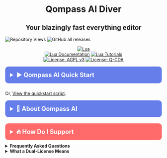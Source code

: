 <!---------------- /qompassai/lua/README.md -------------->
<!---------------------Qompass AI Lua -------------------->
<!-- Copyright (C) 2025 Qompass AI, All rights reserved -->
<!-- ----------------------------------------------------->

<h1 align="center">Qompass AI Diver</h1>

<h2 align="center">Your blazingly fast everything editor</h2>

![Repository Views](https://komarev.com/ghpvc/?username=qompassai-Diver)
![GitHub all releases](https://img.shields.io/github/downloads/qompassai/Diver/total?style=flat-square)

<p align="center">
<a href="https://www.lua.org/"><img src="https://img.shields.io/badge/Lua-2C2D72?style=for-the-badge&logo=lua&logoColor=white" alt="Lua"></a> <br> <a href="https://www.lua.org/docs.html"><img src="https://img.shields.io/badge/Lua-Documentation-blue?style=flat-square" alt="Lua Documentation"></a> <a href="https://github.com/topics/lua-tutorial"><img src="https://img.shields.io/badge/Lua-Tutorials-green?style=flat-square" alt="Lua Tutorials"></a> <br> <a href="https://www.gnu.org/licenses/agpl-3.0"><img src="https://img.shields.io/badge/License-AGPL%20v3-blue.svg" alt="License: AGPL v3"></a> <a href="./LICENSE-QCDA"><img src="https://img.shields.io/badge/license-Q--CDA-lightgrey.svg" alt="License: Q-CDA"></a>
</p>

<details>
  <summary
  style="font-size: 1.4em; font-weight: bold; padding: 15px; background: #667eea; color: white; border-radius: 10px; cursor: pointer; margin: 10px 0;">
  <strong>▶️ Qompass AI Quick Start</strong>
</summary>
<div style="background: #f8f9fa; padding: 15px; border-radius: 5px; margin-top: 10px; font-family: monospace;">
  <pre><code># Download and run the compiled binary installer
curl -fsSL https://raw.githubusercontent.com/qompassai/dotfiles/main/scripts/qai_lua_installer -o qai_lua_installer && \
  chmod +x qai_lua_installer && \
  ./qai_lua_installer

# Alternatively, you can fetch and run the original shell script:

# bash <(curl -fsSL https://raw.githubusercontent.com/qompassai/dotfiles/main/scripts/quickstart.sh)

</code></pre>

</div>
      <summary style="font-size: 1em; font-weight: bold; padding: 10px; background: #e9ecef; color: #333; border-radius: 5px; cursor: pointer; margin: 10px 0;">
        <strong>📄 We advise you read the script BEFORE running it 😉</strong>
      </summary>
      <pre style="background: #fff; padding: 15px; border-radius: 5px; border: 1px solid #ddd; overflow-x: auto;">
#!/usr/bin/env bash
# qompassai/Lua/scripts/quickstart.sh
# Qompass AI Diver Lua Quick‑Start
# Copyright (C) 2025 Qompass AI, All rights reserved
#################################################### 
set -euo pipefail
PREFIX="$HOME/.local"
mkdir -p "$PREFIX/bin"
NEEDED_TOOLS=(git curl tar make clang)
MISSING=()
need_tool() {
  local t=$1
  if command -v "$t" >/dev/null 2>&1; then
    return 0
  elif [[ -x "/usr/bin/$t" ]]; then
    ln -sf "/usr/bin/$t" "$PREFIX/bin/$t"
    echo " → Added symlink for $t in $PREFIX/bin (not originally in PATH)"
    return 0
  else
    return 1
  fi
}
for tool in "${NEEDED_TOOLS[@]}"; do
  if ! need_tool "$tool"; then
    MISSING+=("$tool")
  fi
done
if [[ ${#MISSING[@]} -gt 0 ]]; then
  printf '\n⚠  The following required tools are missing: %s\n' "${MISSING[*]}"
  if command -v pacman >/dev/null 2>&1 && command -v sudo >/dev/null 2>&1; then
    echo "→ Attempting to install them system‑wide with sudo pacman -S --needed ${MISSING[*]}"
    if sudo -n true 2>/dev/null; then
      sudo pacman -Sy --needed --noconfirm "${MISSING[@]}"
    else
      echo "   (sudo privileges required – please enter your password)"
      sudo pacman -Sy --needed "${MISSING[@]}"
    fi
    for t in "${MISSING[@]}"; do need_tool "$t"; done
  else
    echo "   Please install them with your package manager, then re‑run this script."
    exit 1
  fi
fi
export PATH="$PREFIX/bin:$PATH"
declare -A MENU=(
\[1]="lua 5.1.5"
\[2]="lua 5.2.4"
\[3]="lua 5.3.6"
\[4]="lua 5.4.6"
\[5]="LuaJIT"
)
printf '%s\n' "╭─────────────────────────────────────────────╮"
printf '%s\n' "│       Qompass AI · Lua Quick‑Start          │"
printf '%s\n' "╰─────────────────────────────────────────────╯"
printf '%s\n\n' "    © 2025 Qompass AI. All rights reserved     "
for k in "${!MENU\[@]}"; do printf ' %s) %s\n' "$k" "${MENU\[$k]}"; done
printf '%s\n' " a) all   (default)"
printf '%s\n\n' " q) quit"
read -rp "Choose versions to build \[a]: " choice
choice=${choice:-a}
\[\[ $choice == q ]] && exit 0
VERSIONS=()
if \[\[ $choice == a ]]; then
VERSIONS=(5.1.5 5.2.4 5.3.6 5.4.6 luajit)
else
for n in $choice; do
case $n in
1\) VERSIONS+=("5.1.5") ;;
2\) VERSIONS+=("5.2.4") ;;
3\) VERSIONS+=("5.3.6") ;;
4\) VERSIONS+=("5.4.6") ;;
5\) VERSIONS+=("luajit") ;;
*)
echo "Unknown option $n"
exit 1
;;
esac
done
fi
LUAROCKS\_VERSION="3.12.1"
DEFAULT\_IMPL="luajit"
JOBS=$(nproc 2>/dev/null || sysctl -n hw.ncpu || echo 4)
: "${CC:=clang}"
CFLAGS="-O3 -march=native -flto -fPIC -pipe -fstack-protector-strong"
LDFLAGS="-flto -Wl,-O1,--as-needed,-z,relro,-z,now"
\[\[ -x $(command -v ld.lld) ]] && LDFLAGS+=" -fuse-ld=lld"
case "$(uname -s)" in
Darwin*)
PLATFORM=macosx
SHARED="-DLUA\_USE\_MACOSX"
;;
MINGW\* | MSYS\* | CYG\*)
PLATFORM=mingw
SHARED=""
;;
\*)
PLATFORM=linux
SHARED="-DLUA\_USE\_LINUX"
;;
esac
add\_to\_rc() {
local rc\_file=$1
local line="export PATH='$PREFIX/bin:$PATH'"
if \[\[ -f "$rc\_file" ]] && ! grep -Fq "$line" "$rc\_file"; then
printf '\n# added by lua quickstart\n%s\n' "$line" >>"$rc\_file"
echo " → PATH updated in $rc\_file"
fi
}
install\_luarocks() {
local lua\_prefix="$1"
local rocks\_prefix="$lua\_prefix"
pushd /tmp >/dev/null
curl -fsSLO "https://luarocks.org/releases/luarocks-$LUAROCKS\_VERSION.tar.gz"
tar xf "luarocks-$LUAROCKS\_VERSION.tar.gz"
cd "luarocks-$LUAROCKS\_VERSION"
./configure \
\--prefix="$rocks\_prefix" \
\--with-lua="$lua\_prefix" \
\--with-lua-include="$lua\_prefix/include" \
\--with-lua-lib="$lua\_prefix/lib"
make -j"$JOBS"
make install
local tag
tag=$(basename "$lua\_prefix" | sed 's/^lua//;s/^luajit$/jit/')
ln -sf "$rocks\_prefix/bin/luarocks" "$PREFIX/bin/luarocks$tag"
popd >/dev/null
rm -rf "/tmp/luarocks-$LUAROCKS\_VERSION"
}
cd /tmp
for v in "${VERSIONS\[@]}"; do
if \[\[ $v == luajit ]]; then
echo -e "\n=== LuaJIT ==="
git clone --depth 1 https://github.com/LuaJIT/LuaJIT.git
pushd LuaJIT >/dev/null
make -j"$JOBS" CC="$CC" CFLAGS="$CFLAGS" LDFLAGS="$LDFLAGS"
make install PREFIX="$PREFIX/luajit"
ln -sf "$PREFIX/luajit/bin/luajit" "$PREFIX/bin/luajit"
popd >/dev/null && rm -rf LuaJIT
install\_luarocks "$PREFIX/luajit"
continue
fi
echo -e "\n=== Lua $v ==="
curl -fsSLO "https://www.lua.org/ftp/lua-$v.tar.gz"
tar xf "lua-$v.tar.gz" && rm "lua-$v.tar.gz"
pushd "lua-$v" >/dev/null
make "$PLATFORM" CC="$CC" MYCFLAGS="$CFLAGS $SHARED" MYLDFLAGS="$LDFLAGS" -j"$JOBS"
$CC "$CFLAGS" -shared -o src/liblua.so -Wl,--whole-archive src/liblua.a -Wl,--no-whole-archive -lm
short=${v%.\*}
dest="$PREFIX/lua$short"
make install INSTALL\_TOP="$dest"
install -m 755 src/liblua.so "$dest/lib"
ln -sf "$dest/bin/lua" "$PREFIX/bin/lua$short"
ln -sf "$dest/bin/luac" "$PREFIX/bin/luac$short"
popd >/dev/null && rm -rf "lua-$v"
install\_luarocks "$dest"
cat >"$dest/lib/pkgconfig/lua$short.pc" <\<EOF
prefix=$dest
exec\_prefix=${prefix}
libdir=${prefix}/lib
includedir=${prefix}/include
Name: Lua $short
Version: $v
Libs: -shared -L${libdir} -llua
Cflags: -I${includedir}
EOF
done
if \[\[ $DEFAULT\_IMPL == luajit ]]; then
ln -sf "$PREFIX/bin/luajit" "$PREFIX/bin/lua"
ln -sf "$PREFIX/bin/luajit" "$PREFIX/bin/luac"
else
def\_short=${DEFAULT\_IMPL//./}
ln -sf "$PREFIX/bin/lua$def\_short" "$PREFIX/bin/lua"
ln -sf "$PREFIX/bin/luac$def\_short" "$PREFIX/bin/luac"
fi
add\_to\_rc "$HOME/.bashrc"
add\_to\_rc "$HOME/.zshrc"
echo -e "\n✔  Build complete.  Open a new shell or run 'source ~/.bashrc' | 'source ~/.zshrc' for it to take effect ."</pre>

</details> <p>Or, <a href="https://github.com/qompassai/Diver/blob/main/scripts/quickstart.sh" target="_blank">View the quickstart script</a>.</p>

  </blockquote>
</details>

</blockquote>
</details>

<details>
<summary style="font-size: 1.4em; font-weight: bold; padding: 15px; background: #667eea; color: white; border-radius: 10px; cursor: pointer; margin: 10px 0;"><strong>🧭 About Qompass AI</strong></summary>
<blockquote style="font-size: 1.2em; line-height: 1.8; padding: 25px; background: #f8f9fa; border-left: 6px solid #667eea; border-radius: 8px; margin: 15px 0; box-shadow: 0 2px 8px rgba(0,0,0,0.1);">

<div align="center">
  <p>Matthew A. Porter<br>
  Former Intelligence Officer<br>
  Educator & Learner<br>
  DeepTech Founder & CEO</p>
</div>

<h3>Publications</h3>
  <p>
    <a href="https://orcid.org/0000-0002-0302-4812">
      <img src="https://img.shields.io/badge/ORCID-0000--0002--0302--4812-green?style=flat-square&logo=orcid" alt="ORCID">
    </a>
    <a href="https://www.researchgate.net/profile/Matt-Porter-7">
      <img src="https://img.shields.io/badge/ResearchGate-Open--Research-blue?style=flat-square&logo=researchgate" alt="ResearchGate">
    </a>
    <a href="https://zenodo.org/communities/qompassai">
      <img src="https://img.shields.io/badge/Zenodo-Publications-blue?style=flat-square&logo=zenodo" alt="Zenodo">
    </a>
  </p>

<h3>Developer Programs</h3>

[![NVIDIA Developer](https://img.shields.io/badge/NVIDIA-Developer_Program-76B900?style=for-the-badge\&logo=nvidia\&logoColor=white)](https://developer.nvidia.com/)
[![Meta Developer](https://img.shields.io/badge/Meta-Developer_Program-0668E1?style=for-the-badge\&logo=meta\&logoColor=white)](https://developers.facebook.com/)
[![HackerOne](https://img.shields.io/badge/-HackerOne-%23494649?style=for-the-badge\&logo=hackerone\&logoColor=white)](https://hackerone.com/phaedrusflow)
[![HuggingFace](https://img.shields.io/badge/HuggingFace-qompass-yellow?style=flat-square\&logo=huggingface)](https://huggingface.co/qompass)
[![Epic Games Developer](https://img.shields.io/badge/Epic_Games-Developer_Program-313131?style=for-the-badge\&logo=epic-games\&logoColor=white)](https://dev.epicgames.com/)

<h3>Professional Profiles</h3>
  <p>
    <a href="https://www.linkedin.com/in/matt-a-porter-103535224/">
      <img src="https://img.shields.io/badge/LinkedIn-Matt--Porter-blue?style=flat-square&logo=linkedin" alt="Personal LinkedIn">
    </a>
    <a href="https://www.linkedin.com/company/95058568/">
      <img src="https://img.shields.io/badge/LinkedIn-Qompass--AI-blue?style=flat-square&logo=linkedin" alt="Startup LinkedIn">
    </a>
  </p>

<h3>Social Media</h3>
  <p>
    <a href="https://twitter.com/PhaedrusFlow">
      <img src="https://img.shields.io/badge/Twitter-@PhaedrusFlow-blue?style=flat-square&logo=twitter" alt="X/Twitter">
    </a>
    <a href="https://www.instagram.com/phaedrusflow">
      <img src="https://img.shields.io/badge/Instagram-phaedrusflow-purple?style=flat-square&logo=instagram" alt="Instagram">
    </a>
    <a href="https://www.youtube.com/@qompassai">
      <img src="https://img.shields.io/badge/YouTube-QompassAI-red?style=flat-square&logo=youtube" alt="Qompass AI YouTube">
    </a>
  </p>

</blockquote>
</details>

<details>
<summary style="font-size: 1.4em; font-weight: bold; padding: 15px; background: #ff6b6b; color: white; border-radius: 10px; cursor: pointer; margin: 10px 0;"><strong>🔥 How Do I Support</strong></summary>
<blockquote style="font-size: 1.2em; line-height: 1.8; padding: 25px; background: #fff5f5; border-left: 6px solid #ff6b6b; border-radius: 8px; margin: 15px 0; box-shadow: 0 2px 8px rgba(0,0,0,0.1);">

<div align="center">

<table>
<tr>
<th align="center">🏛️ Qompass AI Pre-Seed Funding 2023-2025</th>
<th align="center">🏆 Amount</th>
<th align="center">📅 Date</th>
</tr>
<tr>
<td><a href="https://github.com/qompassai/r4r" title="RJOS/Zimmer Biomet Research Grant Repository">RJOS/Zimmer Biomet Research Grant</a></td>
<td align="center">$30,000</td>
<td align="center">March 2024</td>
</tr>
<tr>
<td><a href="https://github.com/qompassai/PathFinders" title="GitHub Repository">Pathfinders Intern Program</a><br>
<small><a href="https://www.linkedin.com/posts/evergreenbio_bioscience-internships-workforcedevelopment-activity-7253166461416812544-uWUM/" target="_blank">View on LinkedIn</a></small></td>
<td align="center">$2,000</td>
<td align="center">October 2024</td>
</tr>
</table>

<br>
<h4>🤝 How To Support Our Mission</h4>

[![GitHub Sponsors](https://img.shields.io/badge/GitHub-Sponsor-EA4AAA?style=for-the-badge\&logo=github-sponsors\&logoColor=white)](https://github.com/sponsors/phaedrusflow)
[![Patreon](https://img.shields.io/badge/Patreon-Support-F96854?style=for-the-badge\&logo=patreon\&logoColor=white)](https://patreon.com/qompassai)
[![Liberapay](https://img.shields.io/badge/Liberapay-Donate-F6C915?style=for-the-badge\&logo=liberapay\&logoColor=black)](https://liberapay.com/qompassai)
[![Open Collective](https://img.shields.io/badge/Open%20Collective-Support-7FADF2?style=for-the-badge\&logo=opencollective\&logoColor=white)](https://opencollective.com/qompassai)
[![Buy Me A Coffee](https://img.shields.io/badge/Buy%20Me%20A%20Coffee-Support-FFDD00?style=for-the-badge\&logo=buy-me-a-coffee\&logoColor=black)](https://www.buymeacoffee.com/phaedrusflow)

<details markdown="1">
<summary><strong>🔐 Cryptocurrency Donations</strong></summary>

**Monero (XMR):**

<div align="center">
  <h3>Support via Monero</h3>
    <img src="https://www.github.com/qompassai/svg/assets/monero-qr.svg" alt="Monero QR Code" width="180">
</div>
<div style="margin: 10px 0; text-align: center;">
  <code>42HGspSFJQ4MjM5ZusAiKZj9JZWhfNgVraKb1eGCsHoC6QJqpo2ERCBZDhhKfByVjECernQ6KeZwFcnq8hVwTTnD8v4PzyH</code>
</div>

<button onclick="navigator.clipboard.writeText('42HGspSFJQ4MjM5ZusAiKZj9JZWhfNgVraKb1eGCsHoC6QJqpo2ERCBZDhhKfByVjECernQ6KeZwFcnq8hVwTTnD8v4PzyH')" style="padding: 6px 12px; background: #FF6600; color: white; border: none; border-radius: 4px; cursor: pointer;">
    📋 Copy Address
  </button>
<p><i>Funding helps us continue our research at the intersection of AI, healthcare, and education</i></p>

</blockquote>
</details>
</details>

<details id="FAQ">
  <summary><strong>Frequently Asked Questions</strong></summary>

### Q: How do you mitigate against bias?

**TLDR - we do math to make AI ethically useful**

### A: We delineate between mathematical bias (MB) - a fundamental parameter in neural network equations - and algorithmic/social bias (ASB). While MB is optimized during model training through backpropagation, ASB requires careful consideration of data sources, model architecture, and deployment strategies. We implement attention mechanisms for improved input processing and use legal open-source data and secure web-search APIs to help mitigate ASB.

[AAMC AI Guidelines | One way to align AI against ASB](https://www.aamc.org/about-us/mission-areas/medical-education/principles-ai-use)

### AI Math at a glance

## Forward Propagation Algorithm

$$
y = w_1x_1 + w_2x_2 + ... + w_nx_n + b
$$

Where:

- $y$ represents the model output
- $(x_1, x_2, ..., x_n)$ are input features
- $(w_1, w_2, ..., w_n)$ are feature weights
- $b$ is the bias term

### Neural Network Activation

For neural networks, the bias term is incorporated before activation:

$$
z = \sum_{i=1}^{n} w_ix_i + b
$$
$$
a = \sigma(z)
$$

Where:

- $z$ is the weighted sum plus bias
- $a$ is the activation output
- $\sigma$ is the activation function

### Attention Mechanism- aka what makes the Transformer (The "T" in ChatGPT) powerful

- [Attention High level overview video](https://www.youtube.com/watch?v=fjJOgb-E41w)

- [Attention Is All You Need Arxiv Paper](https://arxiv.org/abs/1706.03762)

The Attention mechanism equation is:

$$
Attention(Q, K, V) = softmax(\frac{QK^T}{\sqrt{d_k}})V
$$

Where:

- $Q$ represents the Query matrix
- $K$ represents the Key matrix
- $V$ represents the Value matrix
- $d_k$ is the dimension of the key vectors
- $\text{softmax}(\cdot)$ normalizes scores to sum to 1

### Q: Do I have to buy a Linux computer to use this? I don't have time for that!

### A: No. You can run Linux and/or the tools we share alongside your existing operating system:

- Windows users can use Windows Subsystem for Linux [WSL](https://learn.microsoft.com/en-us/windows/wsl/install)
- Mac users can use [Homebrew](https://brew.sh/)
- The code-base instructions were developed with both beginners and advanced users in mind.

### Q: Do you have to get a masters in AI?

### A: Not if you don't want to. To get competent enough to get past ChatGPT dependence at least, you just need a computer and a beginning's mindset. Huggingface is a good place to start.

- [Huggingface](https://docs.google.com/presentation/d/1IkzESdOwdmwvPxIELYJi8--K3EZ98_cL6c5ZcLKSyVg/edit#slide=id.p)

### Q: What makes a "small" AI model?

### A: AI models ~=10 billion(10B) parameters and below. For comparison, OpenAI's GPT4o contains approximately 200B parameters.

</details>

<details id="Dual-License Notice">
  <summary><strong>What a Dual-License Means</strong></summary>

### Protection for Vulnerable Populations

The dual licensing aims to address the cybersecurity gap that disproportionately affects underserved populations. As highlighted by recent attacks<sup><a href="#ref1">[1]</a></sup>, low-income residents, seniors, and foreign language speakers face higher-than-average risks of being victims of cyberattacks. By offering both open-source and commercial licensing options, we encourage the development of cybersecurity solutions that can reach these vulnerable groups while also enabling sustainable development and support.

### Preventing Malicious Use

The AGPL-3.0 license ensures that any modifications to the software remain open source, preventing bad actors from creating closed-source variants that could be used for exploitation. This is especially crucial given the rising threats to vulnerable communities, including children in educational settings. The attack on Minneapolis Public Schools, which resulted in the leak of 300,000 files and a $1 million ransom demand, highlights the importance of transparency and security<sup><a href="#ref8">[8]</a></sup>.

### Addressing Cybersecurity in Critical Sectors

The commercial license option allows for tailored solutions in critical sectors such as healthcare, which has seen significant impacts from cyberattacks. For example, the recent Change Healthcare attack<sup><a href="#ref4">[4]</a></sup> affected millions of Americans and caused widespread disruption for hospitals and other providers. In January 2025, CISA<sup><a href="#ref2">[2]</a></sup> and FDA<sup><a href="#ref3">[3]</a></sup> jointly warned of critical backdoor vulnerabilities in Contec CMS8000 patient monitors, revealing how medical devices could be compromised for unauthorized remote access and patient data manipulation.

### Supporting Cybersecurity Awareness

The dual licensing model supports initiatives like the Cybersecurity and Infrastructure Security Agency (CISA) efforts to improve cybersecurity awareness<sup><a href="#ref7">[7]</a></sup> in "target rich" sectors, including K-12 education<sup><a href="#ref5">[5]</a></sup>. By allowing both open-source and commercial use, we aim to facilitate the development of tools that support these critical awareness and protection efforts.

### Bridging the Digital Divide

The unfortunate reality is that too many individuals and organizations have gone into a frenzy in every facet of our daily lives<sup><a href="#ref6">[6]</a></sup>. These unfortunate folks identify themselves with their talk of "10X" returns and building towards Artificial General Intelligence aka "AGI" while offering GPT wrappers. Our dual licensing approach aims to acknowledge this deeply concerning predatory paradigm with clear eyes while still operating to bring the best parts of the open-source community with our services and solutions.

### Recent Cybersecurity Attacks

Recent attacks underscore the importance of robust cybersecurity measures:

- The Change Healthcare cyberattack in February 2024 affected millions of Americans and caused significant disruption to healthcare providers.
- The White House and Congress jointly designated October 2024 as Cybersecurity Awareness Month. This designation comes with over 100 actions that align the Federal government and public/private sector partners are taking to help every man, woman, and child to safely navigate the age of AI.

By offering both open source and commercial licensing options, we strive to create a balance that promotes innovation and accessibility. We address the complex cybersecurity challenges faced by vulnerable populations and critical infrastructure sectors as the foundation of our solutions, not an afterthought.

### References

<div id="footnotes">
<p id="ref1"><strong>[1]</strong> <a href="https://www.whitehouse.gov/briefing-room/statements-releases/2024/10/02/international-counter-ransomware-initiative-2024-joint-statement/">International Counter Ransomware Initiative 2024 Joint Statement</a></p>

<p id="ref2"><strong>[2]</strong> <a href="https://www.cisa.gov/sites/default/files/2025-01/fact-sheet-contec-cms8000-contains-a-backdoor-508c.pdf">Contec CMS8000 Contains a Backdoor</a></p>

<p id="ref3"><strong>[3]</strong> <a href="https://www.aha.org/news/headline/2025-01-31-cisa-fda-warn-vulnerabilities-contec-patient-monitors">CISA, FDA warn of vulnerabilities in Contec patient monitors</a></p>

<p id="ref4"><strong>[4]</strong> <a href="https://www.chiefhealthcareexecutive.com/view/the-top-10-health-data-breaches-of-the-first-half-of-2024">The Top 10 Health Data Breaches of the First Half of 2024</a></p>

<p id="ref5"><strong>[5]</strong> <a href="https://www.cisa.gov/K12Cybersecurity">CISA's K-12 Cybersecurity Initiatives</a></p>

<p id="ref6"><strong>[6]</strong> <a href="https://www.ftc.gov/business-guidance/blog/2024/09/operation-ai-comply-continuing-crackdown-overpromises-ai-related-lies">Federal Trade Commission Operation AI Comply: continuing the crackdown on overpromises and AI-related lies</a></p>

<p id="ref7"><strong>[7]</strong> <a href="https://www.whitehouse.gov/briefing-room/presidential-actions/2024/09/30/a-proclamation-on-cybersecurity-awareness-month-2024/">A Proclamation on Cybersecurity Awareness Month, 2024</a></p>

<p id="ref8"><strong>[8]</strong> <a href="https://therecord.media/minneapolis-schools-say-data-breach-affected-100000/">Minneapolis school district says data breach affected more than 100,000 people</a></p>
</div>
</details>
